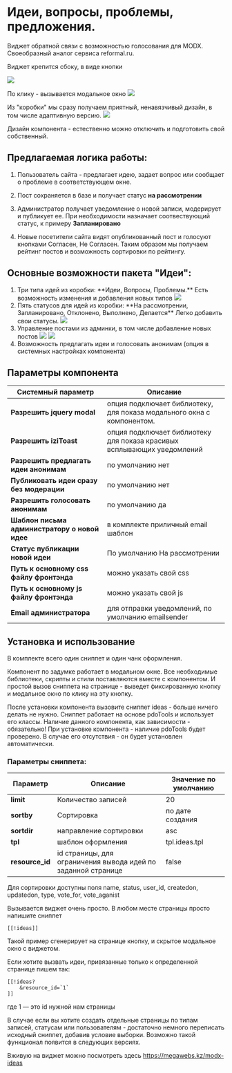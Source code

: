
# Идеи, вопросы, проблемы, предложения.
Виджет обратной связи с возможностью голосования для MODX.  Своеобразный аналог сервиса reformal.ru.

Виджет крепится сбоку, в виде кнопки

<img src="https://file.modx.pro/files/4/d/e/4dedc3fa3987b965cc643d673774c4c6s.jpg">

По клику - вызывается модальное окно
<img src="https://file.modx.pro/files/f/7/7/f775750f2e2cef567e9fc55ab842396ds.jpg">

Из "коробки" мы сразу получаем приятный, ненавязчивый дизайн, в том числе адаптивную версию. 
<img src="https://file.modx.pro/files/a/d/3/ad3e443dc5c0b21189f5102d68218595s.jpg">

Дизайн компонента - естественно можно отключить и подготовить свой собственный. 


## Предлагаемая логика работы:
1. Пользователь сайта - предлагает идею, задает вопрос или сообщает о проблеме в соответствующем окне.

2. Пост сохраняется в базе и получает статус <strong>на рассмотрении</strong>

3. Администратор получает уведомление о новой записи, модерирует и публикует ее. При необходимости назначает соотвествующий статус, к примеру <strong>Запланировано</strong>

4. Новые посетители сайта видят опубликованный пост и голосуют кнопками Согласен, Не Согласен. Таким образом мы получаем рейтинг постов и возможность сортировки по рейтингу. 



## Основные возможности пакета "Идеи": 
<ol>
<li>Три типа идей из коробки: **Идеи, Вопросы, Проблемы.**  Есть возможность изменения и добавления новых типов
<img src="https://file.modx.pro/files/c/5/d/c5d3db20324b55f2f9390317d0b3ebce.png">  
</li>    



<li>Пять статусов для идей из коробки:  **На рассмотрении, Запланировано, Отклонено, Выполнено, Делается** 
Легко добавить свои статусы.  
<img src="https://file.modx.pro/files/d/c/1/dc171f7cf9ec3746b875de785080461f.png">
</li>  



<li>Управление постами из админки, в том числе  добавление новых постов
<img src="https://file.modx.pro/files/f/3/d/f3de6a641d93b19fea4c964ddc3e3483.png">


<img src="https://file.modx.pro/files/a/0/4/a046804374888b63cf877fb5aaaeb5a5.png">
</li>



<li>Возможность предлагать идеи и голосовать анонимам (опция в системных настройках компонента)</li>
</ol>


## Параметры компонента
Системный параметр  | Описание
------------- | -------------
**Разрешить jquery modal**  | опция подключает библиотеку, для показа модального окна с компонентом.  
**Разрешить iziToast**  | опция подключает библиотеку для показа красивых всплывающих уведомлений  
**Разрешить предлагать идеи анонимам**  | по умолчанию нет  
**Публиковать идеи сразу без модерации**  | по умолчанию нет  
**Разрешить голосовать анонимам** | по умолчанию да  
**Шаблон письма администратору о новой идее** | в комплекте приличный email шаблон  
**Статус публикации новой идеи** | По умолчанию На рассмотрении  
**Путь к основному css файлу фронтэнда** | можно указать свой css  
**Путь к основному js файлу фронтэнда** | можно указать свой js  
**Email администратора** | для отправки уведомлений, по умолчанию emailsender


## Установка и использование
В комплекте всего один сниппет и один чанк оформления. 

Компонент по задумке работает в модальном окне.  Все необходимые библиотеки, скрипты и стили поставляются вместе с компонентом. И простой вызов сниппета на странице - выведет фиксированную кнопку и модальное окно по клику на эту кнопку. 

После установки компонента вызовите сниппет ideas - больше ничего делать не нужно. 
Сниппет работает на основе pdoTools и использует его классы.  Наличие данного компонента, как зависимости - обязательно! При установке компонента - наличие pdoTools будет проверено. В случае его отсутствия - он будет установлен автоматически. 

### Параметры сниппета:

Параметр  | Описание | Значение по умолчанию
------------- | ------------- | -------------
**limit**  | Количество записей |  20
**sortby** | Сортировка  | по дате создания
**sortdir**  | направление сортировки  | asc
**tpl** | шаблон оформления | tpl.ideas.tpl
**resource_id** | id страницы, для ограничения вывода идей по заданной странице | false


Для сортировки доступны поля name, status, user_id, createdon, updatedon, type, vote_for, vote_aganist

Вызывается виджет очень просто. 
В любом месте страницы просто напишите сниппет
```
[[!ideas]]
```
Такой пример сгенерирует на странице кнопку, и скрытое модальное окно с виджетом. 

Если хотите вызвать идеи, привязанные только к определенной странице пишем так:
```
[[!ideas?
    &resource_id=`1`
]]
```
где 1 — это id нужной нам страницы

В случае если вы хотите создать отдельные страницы по типам записей, статусам или пользователям - достаточно немного переписать исходный сниппет, добавив условие выборки.  Возможно такой функционал появится в следующих версиях.

Вживую на виджет можно посмотреть здесь https://megawebs.kz/modx-ideas

